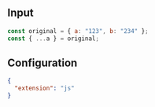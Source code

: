 
## Input
```javascript input
const original = { a: "123", b: "234" };
const { ...a } = original;
```

## Configuration
```json configuration
{
  "extension": "js"
}
```
